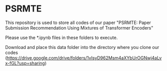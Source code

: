 # PSRMTE
This repository is used to store all codes of our paper "PSRMTE: Paper Submission Recommendation Using Mixtures of Transformer Encoders"


Please use the *.ipynb files in these folders to execute.
 
Download and place this data folder into the directory where you clone our codes (https://drive.google.com/drive/folders/1vIsyD962Msm4aXYbUrOGNwj4aLvx-fGL?usp=sharing)